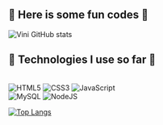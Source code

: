 ## 👾 Here is some fun codes 👾



![Vini GitHub stats](https://github-readme-stats.vercel.app/api?username=viniciusrodd&show_icons=true&theme=radical)

## 👾 Technologies I use so far 👾

<div style="display: inline-block"><br>
    <img src="https://img.shields.io/badge/HTML5-E34F26?style=for-the-badge&logo=html5&logoColor=white" alt="HTML5">
    <img src="https://img.shields.io/badge/CSS3-1572B6?style=for-the-badge&logo=css3&logoColor=white" alt="CSS3">
    <img src="https://img.shields.io/badge/JavaScript-F7DF1E?style=for-the-badge&logo=javascript&logoColor=black" alt="JavaScript"> <br>
    <img src="https://img.shields.io/badge/MySQL-00000F?style=for-the-badge&logo=mysql&logoColor=white" alt="MySQL">
    <img src="https://img.shields.io/badge/Node.js-43853D?style=for-the-badge&logo=node.js&logoColor=white" alt="NodeJS">
</div> 
<br>


[![Top Langs](https://github-readme-stats.vercel.app/api/top-langs/?username=viniciusrodd&layout=donut-vertical)](https://github.com/viniciusrodd/github-readme-stats)

<br>

